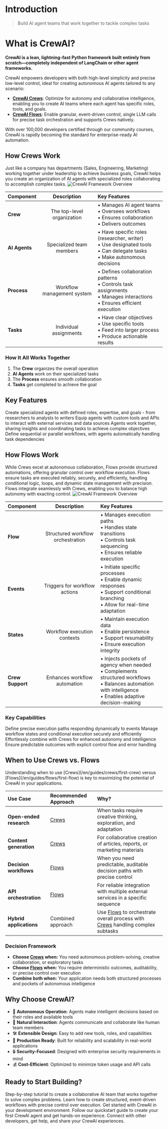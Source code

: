 # Introduction

> Build AI agent teams that work together to tackle complex tasks

# What is CrewAI?

**CrewAI is a lean, lightning-fast Python framework built entirely from scratch—completely independent of LangChain or other agent frameworks.**

CrewAI empowers developers with both high-level simplicity and precise low-level control, ideal for creating autonomous AI agents tailored to any scenario:

* **[CrewAI Crews](/en/guides/crews/first-crew)**: Optimize for autonomy and collaborative intelligence, enabling you to create AI teams where each agent has specific roles, tools, and goals.
* **[CrewAI Flows](/en/guides/flows/first-flow)**: Enable granular, event-driven control, single LLM calls for precise task orchestration and supports Crews natively.

With over 100,000 developers certified through our community courses, CrewAI is rapidly becoming the standard for enterprise-ready AI automation.

## How Crews Work

<Note>
  Just like a company has departments (Sales, Engineering, Marketing) working together under leadership to achieve business goals, CrewAI helps you create an organization of AI agents with specialized roles collaborating to accomplish complex tasks.
</Note>

<Frame caption="CrewAI Framework Overview">
  <img src="https://mintlify.s3.us-west-1.amazonaws.com/crewai/images/crews.png" alt="CrewAI Framework Overview" />
</Frame>

| Component     |         Description        | Key Features                                                                                                                      |
| :------------ | :------------------------: | :-------------------------------------------------------------------------------------------------------------------------------- |
| **Crew**      | The top-level organization | • Manages AI agent teams<br />• Oversees workflows<br />• Ensures collaboration<br />• Delivers outcomes                          |
| **AI Agents** |  Specialized team members  | • Have specific roles (researcher, writer)<br />• Use designated tools<br />• Can delegate tasks<br />• Make autonomous decisions |
| **Process**   | Workflow management system | • Defines collaboration patterns<br />• Controls task assignments<br />• Manages interactions<br />• Ensures efficient execution  |
| **Tasks**     |   Individual assignments   | • Have clear objectives<br />• Use specific tools<br />• Feed into larger process<br />• Produce actionable results               |

### How It All Works Together

1. The **Crew** organizes the overall operation
2. **AI Agents** work on their specialized tasks
3. The **Process** ensures smooth collaboration
4. **Tasks** get completed to achieve the goal

## Key Features

<CardGroup cols={2}>
  <Card title="Role-Based Agents" icon="users">
    Create specialized agents with defined roles, expertise, and goals - from researchers to analysts to writers
  </Card>

  <Card title="Flexible Tools" icon="screwdriver-wrench">
    Equip agents with custom tools and APIs to interact with external services and data sources
  </Card>

  <Card title="Intelligent Collaboration" icon="people-arrows">
    Agents work together, sharing insights and coordinating tasks to achieve complex objectives
  </Card>

  <Card title="Task Management" icon="list-check">
    Define sequential or parallel workflows, with agents automatically handling task dependencies
  </Card>
</CardGroup>

## How Flows Work

<Note>
  While Crews excel at autonomous collaboration, Flows provide structured automations, offering granular control over workflow execution. Flows ensure tasks are executed reliably, securely, and efficiently, handling conditional logic, loops, and dynamic state management with precision. Flows integrate seamlessly with Crews, enabling you to balance high autonomy with exacting control.
</Note>

<Frame caption="CrewAI Framework Overview">
  <img src="https://mintlify.s3.us-west-1.amazonaws.com/crewai/images/flows.png" alt="CrewAI Framework Overview" />
</Frame>

| Component        |            Description            | Key Features                                                                                                                                                         |
| :--------------- | :-------------------------------: | :------------------------------------------------------------------------------------------------------------------------------------------------------------------- |
| **Flow**         | Structured workflow orchestration | • Manages execution paths<br />• Handles state transitions<br />• Controls task sequencing<br />• Ensures reliable execution                                         |
| **Events**       |   Triggers for workflow actions   | • Initiate specific processes<br />• Enable dynamic responses<br />• Support conditional branching<br />• Allow for real-time adaptation                             |
| **States**       |    Workflow execution contexts    | • Maintain execution data<br />• Enable persistence<br />• Support resumability<br />• Ensure execution integrity                                                    |
| **Crew Support** |    Enhances workflow automation   | • Injects pockets of agency when needed<br />• Complements structured workflows<br />• Balances automation with intelligence<br />• Enables adaptive decision-making |

### Key Capabilities

<CardGroup cols={2}>
  <Card title="Event-Driven Orchestration" icon="bolt">
    Define precise execution paths responding dynamically to events
  </Card>

  <Card title="Fine-Grained Control" icon="sliders">
    Manage workflow states and conditional execution securely and efficiently
  </Card>

  <Card title="Native Crew Integration" icon="puzzle-piece">
    Effortlessly combine with Crews for enhanced autonomy and intelligence
  </Card>

  <Card title="Deterministic Execution" icon="route">
    Ensure predictable outcomes with explicit control flow and error handling
  </Card>
</CardGroup>

## When to Use Crews vs. Flows

<Note>
  Understanding when to use [Crews](/en/guides/crews/first-crew) versus [Flows](/en/guides/flows/first-flow) is key to maximizing the potential of CrewAI in your applications.
</Note>

| Use Case                | Recommended Approach                 | Why?                                                                                                                                        |
| :---------------------- | :----------------------------------- | :------------------------------------------------------------------------------------------------------------------------------------------ |
| **Open-ended research** | [Crews](/en/guides/crews/first-crew) | When tasks require creative thinking, exploration, and adaptation                                                                           |
| **Content generation**  | [Crews](/en/guides/crews/first-crew) | For collaborative creation of articles, reports, or marketing materials                                                                     |
| **Decision workflows**  | [Flows](/en/guides/flows/first-flow) | When you need predictable, auditable decision paths with precise control                                                                    |
| **API orchestration**   | [Flows](/en/guides/flows/first-flow) | For reliable integration with multiple external services in a specific sequence                                                             |
| **Hybrid applications** | Combined approach                    | Use [Flows](/en/guides/flows/first-flow) to orchestrate overall process with [Crews](/en/guides/crews/first-crew) handling complex subtasks |

### Decision Framework

* **Choose [Crews](/en/guides/crews/first-crew) when:** You need autonomous problem-solving, creative collaboration, or exploratory tasks
* **Choose [Flows](/en/guides/flows/first-flow) when:** You require deterministic outcomes, auditability, or precise control over execution
* **Combine both when:** Your application needs both structured processes and pockets of autonomous intelligence

## Why Choose CrewAI?

* 🧠 **Autonomous Operation**: Agents make intelligent decisions based on their roles and available tools
* 📝 **Natural Interaction**: Agents communicate and collaborate like human team members
* 🛠️ **Extensible Design**: Easy to add new tools, roles, and capabilities
* 🚀 **Production Ready**: Built for reliability and scalability in real-world applications
* 🔒 **Security-Focused**: Designed with enterprise security requirements in mind
* 💰 **Cost-Efficient**: Optimized to minimize token usage and API calls

## Ready to Start Building?

<CardGroup cols={2}>
  <Card title="Build Your First Crew" icon="users-gear" href="/en/guides/crews/first-crew">
    Step-by-step tutorial to create a collaborative AI team that works together to solve complex problems.
  </Card>

  <Card title="Build Your First Flow" icon="diagram-project" href="/en/guides/flows/first-flow">
    Learn how to create structured, event-driven workflows with precise control over execution.
  </Card>
</CardGroup>

<CardGroup cols={3}>
  <Card title="Install CrewAI" icon="wrench" href="/en/installation">
    Get started with CrewAI in your development environment.
  </Card>

  <Card title="Quick Start" icon="bolt" href="en/quickstart">
    Follow our quickstart guide to create your first CrewAI agent and get hands-on experience.
  </Card>

  <Card title="Join the Community" icon="comments" href="https://community.crewai.com">
    Connect with other developers, get help, and share your CrewAI experiences.
  </Card>
</CardGroup>
